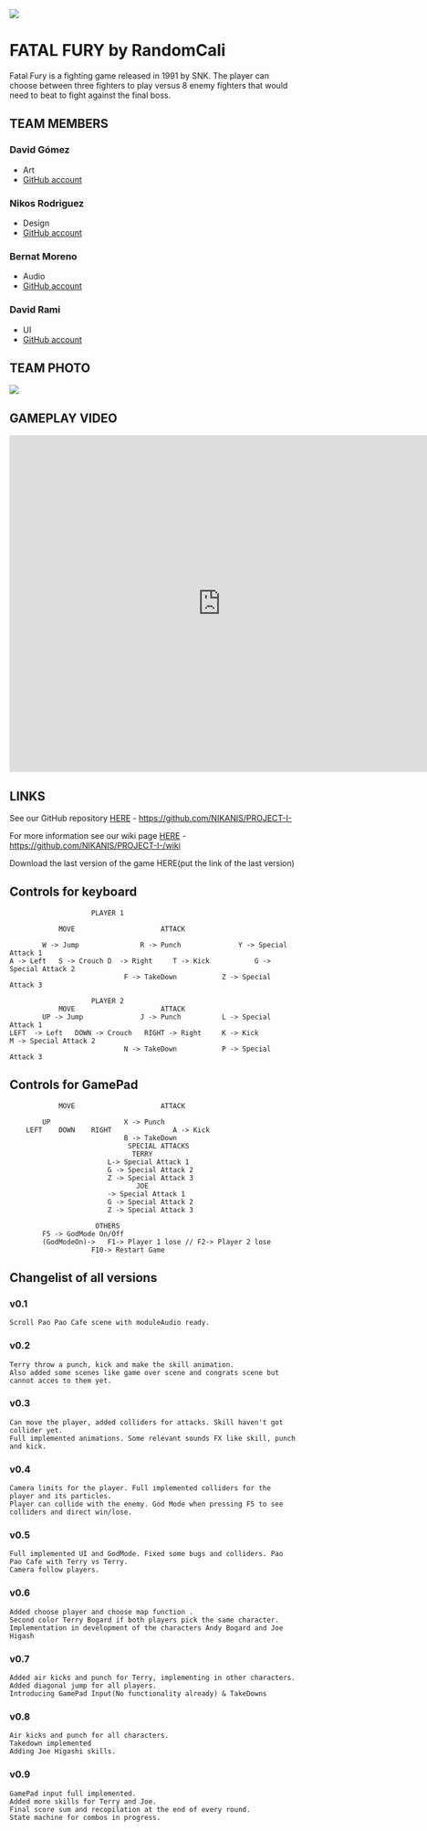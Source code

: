 ﻿![](https://lh3.googleusercontent.com/yU7MrhiaFYht1BrckwnK3PqM7Ga-Y95iIMQ0fUV5Yp8nueO6fKCfzxq_ttAPbWfO_Rk1A6bG8yp_KQjb9I22nAj-v4LONWHL3lok6NI3)

# FATAL FURY by RandomCali 
Fatal Fury is a fighting game released in 1991 by SNK. 
The player can choose between three fighters to play versus 8 enemy fighters that would need to beat to fight against the final boss.

## TEAM MEMBERS

### David Gómez
- Art
- [GitHub account](https://github.com/davidgomezupc)

### Nikos Rodriguez
- Design
- [GitHub account](https://github.com/NIKANIS)

### Bernat Moreno
- Audio
- [GitHub account](https://github.com/bernatmoreno)

### David Rami
- UI
- [GitHub account](https://github.com/Paideieitor)


## TEAM PHOTO
![](https://lh3.googleusercontent.com/pn-17VS_OT4YVqz__Df8kQKjgPT5FehWDj1oBYtKlGyiGnWIQnvN_gEhiSq_WObWZ5mHJAvTS93tdR-do2gY3MKGrNsiClZOYEdbjP4al0NxA5dYLjOPmV7FsrEr1xQtPSdVFqLw)

## GAMEPLAY VIDEO
<iframe width="740" height="590" src="https://www.youtube.com/watch?v=VAx4oo3i87c" frameborder="0" allowfullscreen></iframe> 

## LINKS
See our GitHub repository [HERE](https://github.com/NIKANIS/PROJECT-I-.git) - https://github.com/NIKANIS/PROJECT-I-

For more information see our wiki page [HERE](https://github.com/NIKANIS/PROJECT-I-/wiki) - https://github.com/NIKANIS/PROJECT-I-/wiki

Download the last version of the game HERE(put the link of the last version)

## Controls for keyboard

					    PLAYER 1
				
       			MOVE			 		 ATTACK
		
	 		W -> Jump				R -> Punch  			Y -> Special Attack 1		
	A -> Left	S -> Crouch	D  -> Right		T -> Kick			G -> Special Attack 2
		 						F -> TakeDown			Z -> Special Attack 3
								
					    PLAYER 2
       			MOVE			 		 ATTACK
	 	 	UP -> Jump				J -> Punch	 		L -> Special Attack 1
	LEFT  -> Left	DOWN -> Crouch	 RIGHT -> Right		K -> Kick			M -> Special Attack 2
								N -> TakeDown			P -> Special Attack 3
## Controls for GamePad
				
       			MOVE			 		 ATTACK
		
	 		UP					X -> Punch  			 		
		LEFT	DOWN	RIGHT				A -> Kick			
		 						B -> TakeDown			
							     SPECIAL ATTACKS
								  TERRY
							L-> Special Attack 1
							G -> Special Attack 2
							Z -> Special Attack 3
								   JOE
							-> Special Attack 1
							G -> Special Attack 2
							Z -> Special Attack 3
								
					     OTHERS
			F5 -> GodMode On/Off
			(GodModeOn)-> 	F1-> Player 1 lose // F2-> Player 2 lose
						F10-> Restart Game

## Changelist of all versions
### v0.1
	Scroll Pao Pao Cafe scene with moduleAudio ready.
	
### v0.2
	Terry throw a punch, kick and make the skill animation. 
	Also added some scenes like game over scene and congrats scene but cannot acces to them yet.
	
### v0.3
	Can move the player, added colliders for attacks. Skill haven't got collider yet. 
	Full implemented animations. Some relevant sounds FX like skill, punch and kick.
	
### v0.4 
 	Camera limits for the player. Full implemented colliders for the player and its particles. 
	Player can collide with the enemy. God Mode when pressing F5 to see colliders and direct win/lose.
	
### v0.5
	Full implemented UI and GodMode. Fixed some bugs and colliders. Pao Pao Cafe with Terry vs Terry. 
	Camera follow players.
	
### v0.6
	Added choose player and choose map function .
	Second color Terry Bogard if both players pick the same character.
	Implementation in development of the characters Andy Bogard and Joe Higash
	
### v0.7 
	Added air kicks and punch for Terry, implementing in other characters.
	Added diagonal jump for all players.
	Introducing GamePad Input(No functionality already) & TakeDowns

### v0.8
	Air kicks and punch for all characters.
	Takedown implemented
	Adding Joe Higashi skills.
	
### v0.9
	GamePad input full implemented.
	Added more skills for Terry and Joe.
	Final score sum and recopilation at the end of every round.
	State machine for combos in progress.
	
